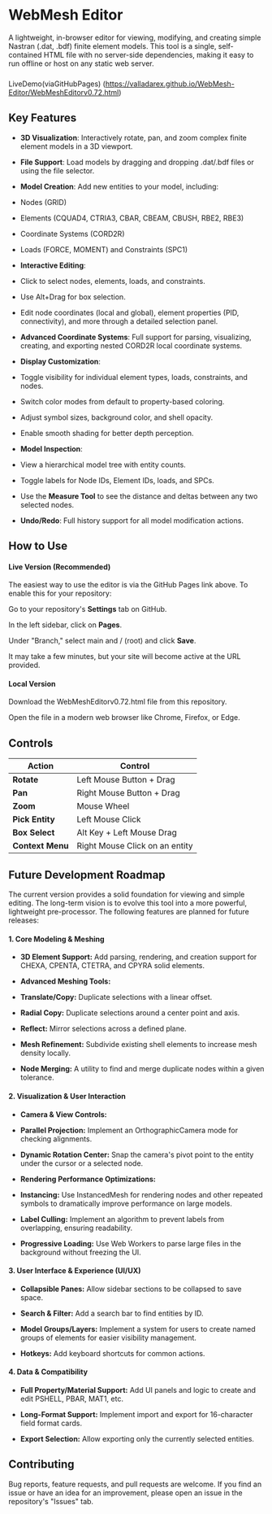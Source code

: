 # WebMesh Editor

A lightweight, in-browser editor for viewing, modifying, and creating simple Nastran (.dat, .bdf) finite element models. This tool is a single, self-contained HTML file with no server-side dependencies, making it easy to run offline or host on any static web server.

### 

LiveDemo(viaGitHubPages)
(https://valladarex.github.io/WebMesh-Editor/WebMeshEditorv0.72.html)

## Key Features

* **3D Visualization**: Interactively rotate, pan, and zoom complex finite element models in a 3D viewport.

* **File Support**: Load models by dragging and dropping .dat/.bdf files or using the file selector.

* **Model Creation**: Add new entities to your model, including:

* Nodes (GRID)

* Elements (CQUAD4, CTRIA3, CBAR, CBEAM, CBUSH, RBE2, RBE3)

* Coordinate Systems (CORD2R)

* Loads (FORCE, MOMENT) and Constraints (SPC1)

* **Interactive Editing**:

* Click to select nodes, elements, loads, and constraints.

* Use Alt+Drag for box selection.

* Edit node coordinates (local and global), element properties (PID, connectivity), and more through a detailed selection panel.

* **Advanced Coordinate Systems**: Full support for parsing, visualizing, creating, and exporting nested CORD2R local coordinate systems.

* **Display Customization**:

* Toggle visibility for individual element types, loads, constraints, and nodes.

* Switch color modes from default to property-based coloring.

* Adjust symbol sizes, background color, and shell opacity.

* Enable smooth shading for better depth perception.

* **Model Inspection**:

* View a hierarchical model tree with entity counts.

* Toggle labels for Node IDs, Element IDs, loads, and SPCs.

* Use the **Measure Tool** to see the distance and deltas between any two selected nodes.

* **Undo/Redo**: Full history support for all model modification actions.

## How to Use

#### Live Version (Recommended)

The easiest way to use the editor is via the GitHub Pages link above. To enable this for your repository:

Go to your repository's **Settings** tab on GitHub.

In the left sidebar, click on **Pages**.

Under "Branch," select main and / (root) and click **Save**.

It may take a few minutes, but your site will become active at the URL provided.

#### Local Version

Download the WebMeshEditorv0.72.html file from this repository.

Open the file in a modern web browser like Chrome, Firefox, or Edge.

## Controls

| Action | Control |
| ----- | ----- |
| **Rotate** | Left Mouse Button + Drag |
| **Pan** | Right Mouse Button + Drag |
| **Zoom** | Mouse Wheel |
| **Pick Entity** | Left Mouse Click |
| **Box Select** | Alt Key + Left Mouse Drag |
| **Context Menu** | Right Mouse Click on an entity |

## Future Development Roadmap

The current version provides a solid foundation for viewing and simple editing. The long-term vision is to evolve this tool into a more powerful, lightweight pre-processor. The following features are planned for future releases:

#### 1. Core Modeling & Meshing

* **3D Element Support:** Add parsing, rendering, and creation support for CHEXA, CPENTA, CTETRA, and CPYRA solid elements.

* **Advanced Meshing Tools:**

* **Translate/Copy:** Duplicate selections with a linear offset.

* **Radial Copy:** Duplicate selections around a center point and axis.

* **Reflect:** Mirror selections across a defined plane.

* **Mesh Refinement:** Subdivide existing shell elements to increase mesh density locally.

* **Node Merging:** A utility to find and merge duplicate nodes within a given tolerance.

#### 2. Visualization & User Interaction

* **Camera & View Controls:**

* **Parallel Projection:** Implement an OrthographicCamera mode for checking alignments.

* **Dynamic Rotation Center:** Snap the camera's pivot point to the entity under the cursor or a selected node.

* **Rendering Performance Optimizations:**

* **Instancing:** Use InstancedMesh for rendering nodes and other repeated symbols to dramatically improve performance on large models.

* **Label Culling:** Implement an algorithm to prevent labels from overlapping, ensuring readability.

* **Progressive Loading:** Use Web Workers to parse large files in the background without freezing the UI.

#### 3. User Interface & Experience (UI/UX)

* **Collapsible Panes:** Allow sidebar sections to be collapsed to save space.

* **Search & Filter:** Add a search bar to find entities by ID.

* **Model Groups/Layers:** Implement a system for users to create named groups of elements for easier visibility management.

* **Hotkeys:** Add keyboard shortcuts for common actions.

#### 4. Data & Compatibility

* **Full Property/Material Support:** Add UI panels and logic to create and edit PSHELL, PBAR, MAT1, etc.

* **Long-Format Support:** Implement import and export for 16-character field format cards.

* **Export Selection:** Allow exporting only the currently selected entities.

## Contributing

Bug reports, feature requests, and pull requests are welcome. If you find an issue or have an idea for an improvement, please open an issue in the repository's "Issues" tab.
